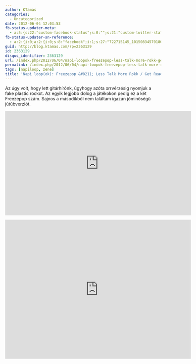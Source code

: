 ```yaml
---
author: KTamas
categories:
  - Uncategorized
date: 2012-06-04 12:03:53
fb-status-updater-meta:
  - a:5:{s:22:"custom-facebook-status";s:0:"";s:21:"custom-twitter-status";s:0:"";s:7:"fb-push";s:1:"1";s:7:"tw-push";s:1:"1";s:4:"push";s:1:"1";}
fb-status-updater-sn-reference:
  - a:2:{i:0;a:2:{i:0;s:8:"facebook";i:1;s:27:"722715145_10150834570180146";}i:1;a:2:{i:0;s:7:"twitter";i:1;s:19:"2.0958627653656E+17";}}
guid: http://blog.ktamas.com/?p=2363129
id: 2363129
disqus_identifier: 2363129
url: /index.php/2012/06/04/napi-loopok-freezepop-less-talk-more-rokk-get-ready-2-rokk-backlog/
permalink: /index.php/2012/06/04/napi-loopok-freezepop-less-talk-more-rokk-get-ready-2-rokk-backlog/
tags: [napiloop, zene]
title: 'Napi loop(ok): Freezepop &#8211; Less Talk More Rokk / Get Ready 2 Rokk (backlog)'
---
```


Az úgy volt, hogy lett gitárhírónk, úgyhogy azóta orrvérzésig nyomjuk a fake plastic rockot. Az egyik legjobb dolog a játékokon pedig ez a két Freezepop szám. Sajnos a másodikból nem találtam igazán jóminőségű jútúbverziót.

<p><iframe width="601" height="338" src="http://www.youtube.com/embed/WcAFkYUnSjg" frameborder="0" allowfullscreen=""></iframe></p>
<p><iframe width="600" height="450" src="http://www.youtube.com/embed/ZbpxNnJaHjA" frameborder="0" allowfullscreen=""></iframe></p>
